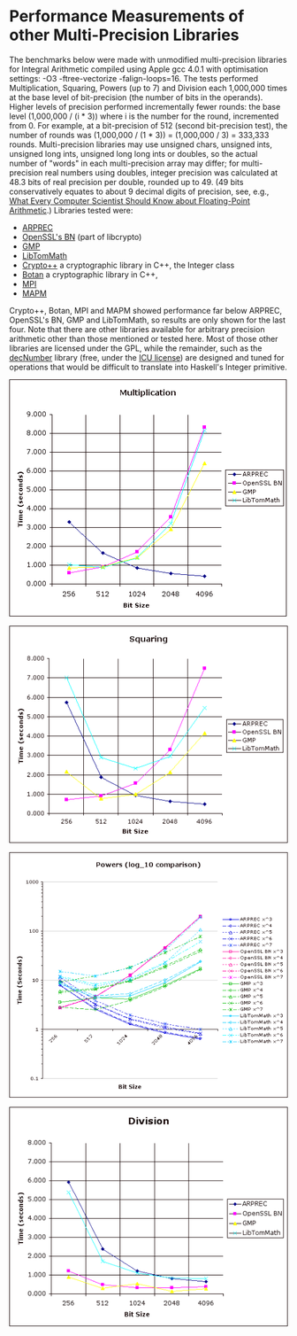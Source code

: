 # Performance Measurements of other Multi-Precision Libraries



The benchmarks below were made with unmodified multi-precision libraries for Integral Arithmetic compiled using Apple gcc 4.0.1 with optimisation settings: -O3 -ftree-vectorize -falign-loops=16.  The tests performed Multiplication, Squaring, Powers (up to 7) and Division each 1,000,000 times at the base level of bit-precision (the number of bits in the operands).  Higher levels of precision performed incrementally fewer rounds: the base level (1,000,000 / (i \* 3)) where i is the number for the round, incremented from 0.  For example, at a bit-precision of 512 (second bit-precision test), the number of rounds was (1,000,000 / (1 \* 3)) = (1,000,000 / 3) = 333,333 rounds.  Multi-precision libraries may use unsigned chars, unsigned ints, unsigned long ints, unsigned long long ints or doubles, so the actual number of "words" in each multi-precision array may differ; for multi-precision real numbers using doubles, integer precision was calculated at 48.3 bits of real precision per double, rounded up to 49.  (49 bits conservatively equates to about 9 decimal digits of precision, see, e.g., [What Every Computer Scientist Should Know about Floating-Point Arithmetic](http://docs.sun.com/source/806-3568/ncg_goldberg.html).)  Libraries tested were:


- [ARPREC](http://crd.lbl.gov/~dhbailey/mpdist/) 
- [OpenSSL's BN](http://www.openssl.org/) (part of libcrypto)
- [GMP](http://swox.com/gmp/)
- [LibTomMath](http://math.libtomcrypt.com/)
- [Crypto++](http://www.eskimo.com/~weidai/cryptlib.html) a cryptographic library in C++, the Integer class
- [Botan](http://botan.randombit.net/) a cryptographic library in C++, 
- [MPI](http://www.cs.dartmouth.edu/~sting/mpi/)
- [MAPM](http://www.tc.umn.edu/~ringx004/mapm-main.html)


Crypto++, Botan, MPI and MAPM showed performance far below ARPREC, OpenSSL's BN, GMP and LibTomMath, so results are only shown for the last four.  Note that there are other libraries available for arbitrary precision arithmetic other than those mentioned or tested here.  Most of those other libraries are licensed under the GPL, while the remainder, such as the [decNumber](http://www2.hursley.ibm.com/decimal/decnumber.html) library (free, under the [ ICU license](http://source.icu-project.org/repos/icu/icu/trunk/license.html)) are designed and tuned for operations that would be difficult to translate into Haskell's Integer primitive.





![](performance-measurements/Multiplication.gif)



![](performance-measurements/Squaring.gif)



![](performance-measurements/Powers_log10.gif)



![](performance-measurements/Division.gif)


